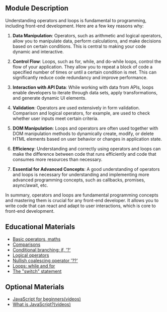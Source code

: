 ## Module Description

Understanding operators and loops is fundamental to programming, including front-end development. Here are a few key 
reasons why:

1. **Data Manipulation**: Operators, such as arithmetic and logical operators, allow you to manipulate data, perform 
calculations, and make decisions based on certain conditions. This is central to making your code dynamic and interactive.

2. **Control Flow**: Loops, such as for, while, and do-while loops, control the flow of your application. They allow you 
to repeat a block of code a specified number of times or until a certain condition is met. This can significantly 
reduce code redundancy and improve performance.

3. **Interaction with API Data**: While working with data from APIs, loops enable developers to iterate through data sets,
apply transformations, and generate dynamic UI elements.

4. **Validation**: Operators are used extensively in form validation. Comparison and logical operators, for example, are 
used to check whether user inputs meet certain criteria.

5. **DOM Manipulation**: Loops and operators are often used together with DOM manipulation methods to dynamically create,
modify, or delete HTML elements based on user behavior or changes in application state.

6. **Efficiency**: Understanding and correctly using operators and loops can make the difference between code that runs
efficiently and code that consumes more resources than necessary.

7. **Essential for Advanced Concepts**: A good understanding of operators and loops is necessary for understanding and 
implementing more advanced programming concepts, such as callbacks, promises, async/await, etc.

In summary, operators and loops are fundamental programming concepts and mastering them is crucial for any 
front-end developer. It allows you to write code that can react and adapt to user interactions, which is core 
to front-end development.

## Educational Materials
* [Basic operators, maths](https://javascript.info/operators)
* [Comparisons](https://javascript.info/comparison)
* [Conditional branching: if, '?'](https://javascript.info/ifelse)
* [Logical operators](https://javascript.info/logical-operators)
* [Nullish coalescing operator '??'](https://javascript.info/nullish-coalescing-operator)
* [Loops: while and for](https://javascript.info/while-for)
* [The "switch" statement](https://javascript.info/switch)



## Optional Materials
* [JavaScript for beginners(videos)](https://www.youtube.com/playlist?list=PLkwxH9e_vrALRJKu7wfXby3MKeflhTu6B)
* [What is JavaScript?(videos)](https://www.youtube.com/playlist?list=PLTjRvDozrdlxEIuOBZkMAK5uiqp8rHUax)
